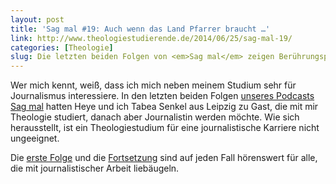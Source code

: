 ```yaml
---
layout: post
title: 'Sag mal #19: Auch wenn das Land Pfarrer braucht …'
link: http://www.theologiestudierende.de/2014/06/25/sag-mal-19/
categories: [Theologie]
slug: Die letzten beiden Folgen von <em>Sag mal</em> zeigen Berührungspunkte zwischen Theologie und Journalismus auf.
---
```


Wer mich kennt, weiß, dass ich mich neben meinem Studium sehr für Journalismus interessiere. In den letzten beiden Folgen [unseres Podcasts Sag mal](http://www.theologiestudierende.de/category/sag-mal-der-podcast/) hatten Heye und ich Tabea Senkel aus Leipzig zu Gast, die mit mir Theologie studiert, danach aber Journalistin werden möchte. Wie sich herausstellt, ist ein Theologiestudium für eine journalistische Karriere nicht ungeeignet.

Die [erste Folge](http://www.theologiestudierende.de/2014/06/25/sag-mal-18/) und die [Fortsetzung](http://www.theologiestudierende.de/2014/06/25/sag-mal-19/) sind auf jeden Fall hörenswert für alle, die mit journalistischer Arbeit liebäugeln.